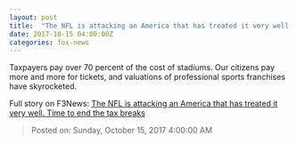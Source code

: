 ```yaml
---
layout: post
title:  "The NFL is attacking an America that has treated it very well. Time to end the tax breaks"
date: 2017-10-15 04:00:00Z
categories: fox-news
---
```


Taxpayers pay over 70 percent of the cost of stadiums. Our citizens pay more and more for tickets, and valuations of professional sports franchises have skyrocketed.


Full story on F3News: [The NFL is attacking an America that has treated it very well. Time to end the tax breaks](http://www.f3nws.com/n/DAV4rG)

> Posted on: Sunday, October 15, 2017 4:00:00 AM
